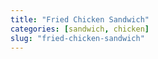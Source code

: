 ```yaml
---
title: "Fried Chicken Sandwich"
categories: [sandwich, chicken]
slug: "fried-chicken-sandwich"
---
```


